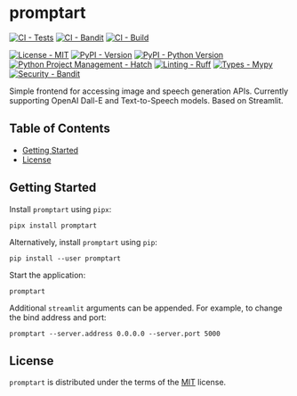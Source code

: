# promptart

[![CI - Tests](https://github.com/manuelkonrad/promptart/actions/workflows/tests.yml/badge.svg)](https://github.com/manuelkonrad/promptart/actions/workflows/tests.yml)
[![CI - Bandit](https://github.com/manuelkonrad/promptart/actions/workflows/bandit.yml/badge.svg)](https://github.com/manuelkonrad/promptart/actions/workflows/bandit.yml)
[![CI - Build](https://github.com/manuelkonrad/promptart/actions/workflows/build.yml/badge.svg)](https://github.com/manuelkonrad/promptart/actions/workflows/build.yml)

[![License - MIT](https://img.shields.io/badge/license-MIT-blue.svg)](https://spdx.org/licenses/MIT.html)
[![PyPI - Version](https://img.shields.io/pypi/v/promptart.svg)](https://pypi.org/project/promptart)
[![PyPI - Python Version](https://img.shields.io/pypi/pyversions/promptart.svg)](https://pypi.org/project/promptart)
[![Python Project Management - Hatch](https://img.shields.io/badge/%F0%9F%A5%9A-Hatch-4051b5.svg)](https://github.com/pypa/hatch)
[![Linting - Ruff](https://img.shields.io/endpoint?url=https://raw.githubusercontent.com/astral-sh/ruff/main/assets/badge/v2.json)](https://github.com/astral-sh/ruff)
[![Types - Mypy](https://img.shields.io/badge/types-Mypy-blue.svg)](https://github.com/python/mypy)
[![Security - Bandit](https://img.shields.io/badge/security-Bandit-yellow.svg)](https://github.com/PyCQA/bandit)

Simple frontend for accessing image and speech generation APIs. Currently supporting OpenAI Dall-E and Text-to-Speech models. Based on Streamlit.

## Table of Contents

- [Getting Started](#getting_started)
- [License](#license)

## Getting Started

Install `promptart` using `pipx`:

```console
pipx install promptart
```

Alternatively, install `promptart` using `pip`:

```console
pip install --user promptart
```

Start the application:

```console
promptart
```

Additional `streamlit` arguments can be appended. For example,
to change the bind address and port:

```console
promptart --server.address 0.0.0.0 --server.port 5000
```

## License

`promptart` is distributed under the terms of the [MIT](https://spdx.org/licenses/MIT.html) license.

